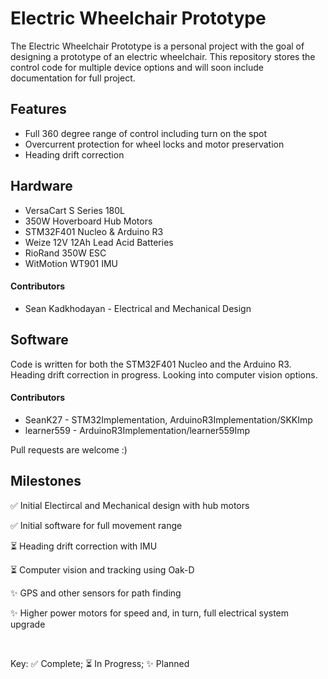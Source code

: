 # Electric Wheelchair Prototype

The Electric Wheelchair Prototype is a personal project with the goal of designing a prototype of an electric wheelchair. This repository stores the control code for multiple device options and will soon include documentation for full project.

## Features
- Full 360 degree range of control including turn on the spot
- Overcurrent protection for wheel locks and motor preservation
- Heading drift correction

## Hardware
- VersaCart S Series 180L
- 350W Hoverboard Hub Motors
- STM32F401 Nucleo & Arduino R3
- Weize 12V 12Ah Lead Acid Batteries
- RioRand 350W ESC
- WitMotion WT901 IMU

#### Contributors
- Sean Kadkhodayan - Electrical and Mechanical Design

## Software

Code is written for both the STM32F401 Nucleo and the Arduino R3. Heading drift correction in progress. Looking into computer vision options.

#### Contributors
- SeanK27 - STM32Implementation, ArduinoR3Implementation/SKKImp
- learner559 - ArduinoR3Implementation/learner559Imp

Pull requests are welcome :)

## Milestones
:white_check_mark: Initial Electircal and Mechanical design with hub motors

:white_check_mark: Initial software for full movement range

:hourglass_flowing_sand: Heading drift correction with IMU

:hourglass_flowing_sand: Computer vision and tracking using Oak-D

:sparkles: GPS and other sensors for path finding

:sparkles: Higher power motors for speed and, in turn, full electrical system upgrade

<br>

Key: :white_check_mark: Complete; :hourglass_flowing_sand: In Progress; :sparkles: Planned
